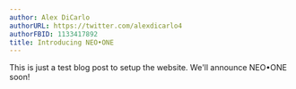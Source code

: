 ```yaml
---
author: Alex DiCarlo
authorURL: https://twitter.com/alexdicarlo4
authorFBID: 1133417892
title: Introducing NEO•ONE
---
```


This is just a test blog post to setup the website. We'll announce NEO•ONE soon!
